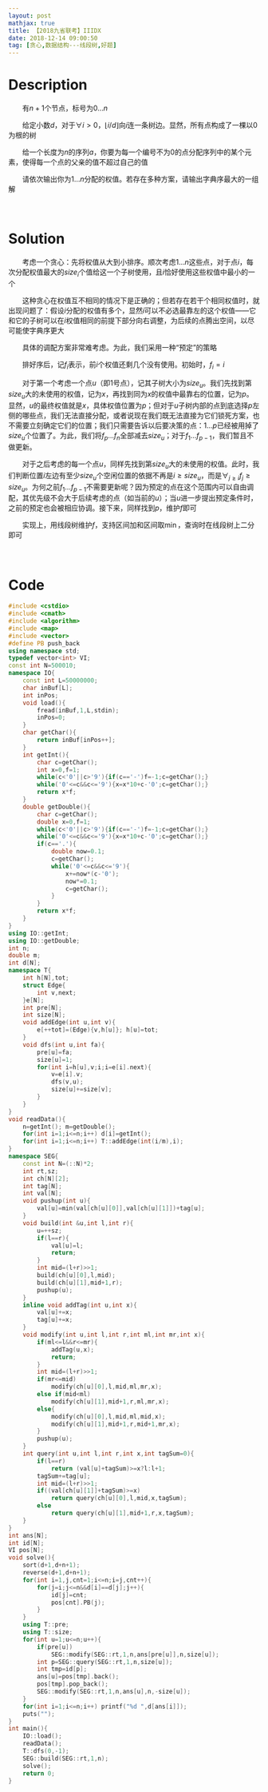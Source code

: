 ```yaml
---
layout: post
mathjax: true
title: 【2018九省联考】IIIDX
date: 2018-12-14 09:00:50
tag: [贪心,数据结构---线段树,好题]
---
```

# Description

　　有$n+1$个节点，标号为$0 \dots n$

　　给定小数$d$，对于$\forall i>0$，$\lfloor i/d\rfloor$向$i$连一条树边。显然，所有点构成了一棵以$0$为根的树

　　给一个长度为$n$的序列$a$，你要为每一个编号不为0的点分配序列中的某个元素，使得每一个点的父亲的值不超过自己的值

　　请依次输出你为$1\dots n$分配的权值。若存在多种方案，请输出字典序最大的一组解



　　
<!-- more -->
# Solution

　　考虑一个贪心：先将权值从大到小排序。顺次考虑$1\dots n$这些点，对于点$i$，每次分配权值最大的$size_i$个值给这一个子树使用，且$i$恰好使用这些权值中最小的一个

　　这种贪心在权值互不相同的情况下是正确的；但若存在若干个相同权值时，就出现问题了：假设$i$分配的权值有多个，显然$i$可以不必选最靠左的这个权值——它和它的子树可以在$i$权值相同的前提下部分向右调整，为后续的点腾出空间，以尽可能使字典序更大

　　具体的调配方案非常难考虑。为此，我们采用一种“预定”的策略

　　排好序后，记$f_i$表示，前$i$个权值还剩几个没有使用。初始时，$f_i=i$

　　对于第一个考虑一个点$u$（即1号点），记其子树大小为$size_u$。我们先找到第$size_u$大的未使用的权值，记为$x$，再找到同为$x$的权值中最靠右的位置，记为$p$。显然，$u$的最终权值就是$x$，具体权值位置为$p$；但对于$u$子树内部的点到底选择$p$左侧的哪些点，我们无法直接分配，或者说现在我们既无法直接为它们锁死方案，也不需要立刻确定它们的位置；我们只需要告诉以后要决策的点：$1\dots p$已经被用掉了$size_u$个位置了。为此，我们将$f_p\dots f_n$全部减去$size_u$；对于$f_1\dots f_{p-1}$，我们暂且不做更新。

　　对于之后考虑的每一个点$u$，同样先找到第$size_u$大的未使用的权值。此时，我们判断位置$i$左边有至少$size_u$个空闲位置的依据不再是$i\ge size_u$，而是$\forall _{j\ge i}f_j\ge  size_u$。为何之前$f_1\dots f_{p-1}$不需要更新呢？因为预定的点在这个范围内可以自由调配，其优先级不会大于后续考虑的点（如当前的$u$）；当$u$进一步提出预定条件时，之前的预定也会被相应协调。接下来，同样找到$p$，维护$f$即可

　　实现上，用线段树维护$f$，支持区间加和区间取$\min$，查询时在线段树上二分即可

　　

# Code

```c++
#include <cstdio>
#include <cmath>
#include <algorithm>
#include <map>
#include <vector>
#define PB push_back
using namespace std;
typedef vector<int> VI;
const int N=500010;
namespace IO{
    const int L=50000000;
    char inBuf[L];
    int inPos;
    void load(){
        fread(inBuf,1,L,stdin);
        inPos=0;
    }
    char getChar(){
        return inBuf[inPos++];
    }
    int getInt(){
        char c=getChar();
        int x=0,f=1;
        while(c<'0'||c>'9'){if(c=='-')f=-1;c=getChar();}
        while('0'<=c&&c<='9'){x=x*10+c-'0';c=getChar();}
        return x*f;
    }
    double getDouble(){
        char c=getChar();
        double x=0,f=1;
        while(c<'0'||c>'9'){if(c=='-')f=-1;c=getChar();}
        while('0'<=c&&c<='9'){x=x*10+c-'0';c=getChar();}
        if(c=='.'){
            double now=0.1;
            c=getChar();
            while('0'<=c&&c<='9'){
                x+=now*(c-'0');
                now*=0.1;
                c=getChar();
            }
        }
        return x*f;
    }
}
using IO::getInt;
using IO::getDouble;
int n;
double m;
int d[N];
namespace T{
    int h[N],tot;
    struct Edge{
        int v,next;
    }e[N];
    int pre[N];
    int size[N];
    void addEdge(int u,int v){
        e[++tot]=(Edge){v,h[u]}; h[u]=tot;
    }
    void dfs(int u,int fa){
        pre[u]=fa;
        size[u]=1;
        for(int i=h[u],v;i;i=e[i].next){
            v=e[i].v;
            dfs(v,u);
            size[u]+=size[v];
        }
    }
}
void readData(){
    n=getInt(); m=getDouble();
    for(int i=1;i<=n;i++) d[i]=getInt();
    for(int i=1;i<=n;i++) T::addEdge(int(i/m),i);
}
namespace SEG{
    const int N=(::N)*2;
    int rt,sz;
    int ch[N][2];
    int tag[N];
    int val[N];
    void pushup(int u){
        val[u]=min(val[ch[u][0]],val[ch[u][1]])+tag[u];
    }
    void build(int &u,int l,int r){
        u=++sz;
        if(l==r){
            val[u]=l;
            return;
        }
        int mid=(l+r)>>1;
        build(ch[u][0],l,mid);
        build(ch[u][1],mid+1,r);
        pushup(u);
    }
    inline void addTag(int u,int x){
        val[u]+=x;
        tag[u]+=x;
    }
    void modify(int u,int l,int r,int ml,int mr,int x){
        if(ml<=l&&r<=mr){
            addTag(u,x);
            return;
        }
        int mid=(l+r)>>1;
        if(mr<=mid)
            modify(ch[u][0],l,mid,ml,mr,x);
        else if(mid<ml)
            modify(ch[u][1],mid+1,r,ml,mr,x);
        else{
            modify(ch[u][0],l,mid,ml,mid,x);
            modify(ch[u][1],mid+1,r,mid+1,mr,x);
        }
        pushup(u);
    }
    int query(int u,int l,int r,int x,int tagSum=0){
        if(l==r)
            return (val[u]+tagSum)>=x?l:l+1;
        tagSum+=tag[u];
        int mid=(l+r)>>1;
        if((val[ch[u][1]]+tagSum)>=x)
            return query(ch[u][0],l,mid,x,tagSum);
        else
            return query(ch[u][1],mid+1,r,x,tagSum);
    }
}
int ans[N];
int id[N];
VI pos[N];
void solve(){
    sort(d+1,d+n+1);
    reverse(d+1,d+n+1);
    for(int i=1,j,cnt=1;i<=n;i=j,cnt++){
        for(j=i;j<=n&&d[i]==d[j];j++){
            id[j]=cnt;
            pos[cnt].PB(j);
        }
    }
    using T::pre;
    using T::size;
    for(int u=1;u<=n;u++){
        if(pre[u])
            SEG::modify(SEG::rt,1,n,ans[pre[u]],n,size[u]);
        int p=SEG::query(SEG::rt,1,n,size[u]);
        int tmp=id[p];
        ans[u]=pos[tmp].back();
        pos[tmp].pop_back();
        SEG::modify(SEG::rt,1,n,ans[u],n,-size[u]);
    }
    for(int i=1;i<=n;i++) printf("%d ",d[ans[i]]);
    puts("");
}
int main(){
    IO::load();
    readData();
    T::dfs(0,-1);
    SEG::build(SEG::rt,1,n);
    solve();
    return 0;
}
```

